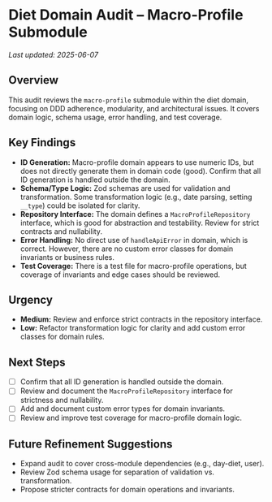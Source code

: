 # Diet Domain Audit – Macro-Profile Submodule

_Last updated: 2025-06-07_

## Overview
This audit reviews the `macro-profile` submodule within the diet domain, focusing on DDD adherence, modularity, and architectural issues. It covers domain logic, schema usage, error handling, and test coverage.

## Key Findings
- **ID Generation:** Macro-profile domain appears to use numeric IDs, but does not directly generate them in domain code (good). Confirm that all ID generation is handled outside the domain.
- **Schema/Type Logic:** Zod schemas are used for validation and transformation. Some transformation logic (e.g., date parsing, setting `__type`) could be isolated for clarity.
- **Repository Interface:** The domain defines a `MacroProfileRepository` interface, which is good for abstraction and testability. Review for strict contracts and nullability.
- **Error Handling:** No direct use of `handleApiError` in domain, which is correct. However, there are no custom error classes for domain invariants or business rules.
- **Test Coverage:** There is a test file for macro-profile operations, but coverage of invariants and edge cases should be reviewed.

## Urgency
- **Medium:** Review and enforce strict contracts in the repository interface.
- **Low:** Refactor transformation logic for clarity and add custom error classes for domain rules.

## Next Steps
- [ ] Confirm that all ID generation is handled outside the domain.
- [ ] Review and document the `MacroProfileRepository` interface for strictness and nullability.
- [ ] Add and document custom error types for domain invariants.
- [ ] Review and improve test coverage for macro-profile domain logic.

## Future Refinement Suggestions
- Expand audit to cover cross-module dependencies (e.g., day-diet, user).
- Review Zod schema usage for separation of validation vs. transformation.
- Propose stricter contracts for domain operations and invariants.
